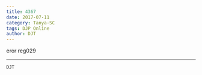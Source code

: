```yaml
---
title: 4367
date: 2017-07-11
category: Tanya-SC
tags: DJP Online
author: DJT
---
```


eror reg029

---



`DJT`
